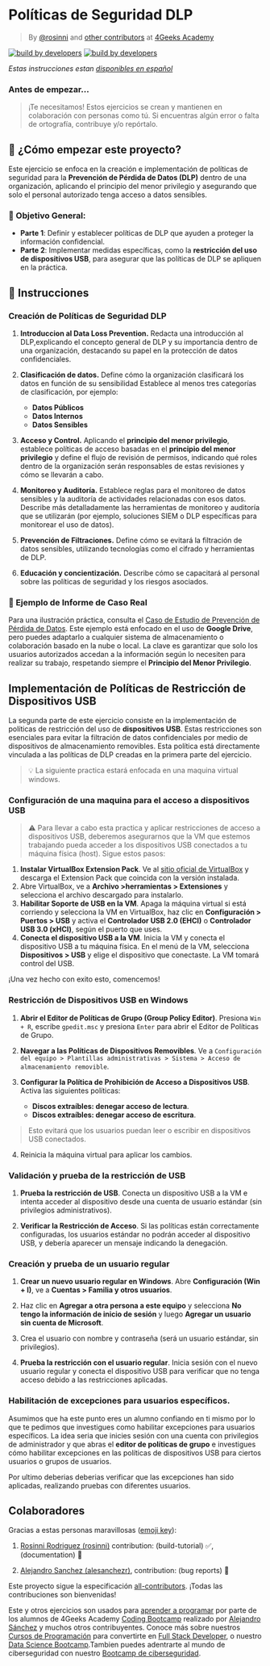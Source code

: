 <!-- hide -->
#  Políticas de Seguridad DLP

> By [@rosinni](https://github.com/rosinni) and [other contributors](https://github.com/breatheco-de/data-loss-prevention-dlp-project/graphs/contributors) at [4Geeks Academy](https://4geeksacademy.co/)

[![build by developers](https://img.shields.io/badge/build_by-Developers-blue)](https://4geeks.com)
[![build by developers](https://img.shields.io/twitter/follow/4geeksacademy?style=social&logo=twitter)](https://twitter.com/4geeksacademy)

*Estas instrucciones estan [disponibles en español](https://github.com/breatheco-de/data-loss-prevention-dlp-project/blob/main/README.es.md)*

### Antes de empezar...

> ¡Te necesitamos! Estos ejercicios se crean y mantienen en colaboración con personas como tú. Si encuentras algún error o falta de ortografía, contribuye y/o repórtalo.

<!-- endhide -->

<onlyfor saas="false" withBanner="false">

## 🌱 ¿Cómo empezar este proyecto?
Este ejercicio se enfoca en la creación e implementación de políticas de seguridad para la **Prevención de Pérdida de Datos (DLP)** dentro de una organización, aplicando el principio del menor privilegio y asegurando que solo el personal autorizado tenga acceso a datos sensibles.

### 🔑 Objetivo General:
- **Parte 1**: Definir y establecer políticas de DLP que ayuden a proteger la información confidencial.
- **Parte 2**: Implementar medidas específicas, como la **restricción del uso de dispositivos USB**, para asegurar que las políticas de DLP se apliquen en la práctica.
</onlyfor>

## 📝 Instrucciones

### Creación de Políticas de Seguridad DLP

1. **Introduccion al Data Loss Prevention.** Redacta una introducción al DLP,explicando el concepto general de DLP y su importancia dentro de una organización, destacando su papel en la protección de datos confidenciales.
2. **Clasificación de datos.** Define cómo la organización clasificará los datos en función de su sensibilidad Establece al menos tres categorías de clasificación, por ejemplo:
    - **Datos Públicos**
    - **Datos Internos**
    - **Datos Sensibles**

3. **Acceso y Control.** Aplicando el **principio del menor privilegio**, establece políticas de acceso basadas en el **principio del menor privilegio** y define el flujo de revisión de permisos, indicando qué roles dentro de la organización serán responsables de estas revisiones y cómo se llevarán a cabo.
4. **Monitoreo y Auditoría.** Establece reglas para el monitoreo de datos sensibles y la auditoría de actividades relacionadas con esos datos. Describe más detalladamente las herramientas de monitoreo y auditoría que se utilizarán (por ejemplo, soluciones SIEM o DLP específicas para monitorear el uso de datos). 
5. **Prevención de Filtraciones.** Define cómo se evitará la filtración de datos sensibles, utilizando tecnologías como el cifrado y herramientas de DLP.
6. **Educación y concientización.** Describe cómo se capacitará al personal sobre las políticas de seguridad y los riesgos asociados.

### 📁 Ejemplo de Informe de Caso Real

Para una ilustración práctica, consulta el [Caso de Estudio de Prevención de Pérdida de Datos](assets/security-policies.pdf). Este ejemplo está enfocado en el uso de **Google Drive**, pero puedes adaptarlo a cualquier sistema de almacenamiento o colaboración basado en la nube o local. La clave es garantizar que solo los usuarios autorizados accedan a la información según lo necesiten para realizar su trabajo, respetando siempre el **Principio del Menor Privilegio**.


## Implementación de Políticas de Restricción de Dispositivos USB

La segunda parte de este ejercicio consiste en la implementación de políticas de restricción del uso de **dispositivos USB**. Estas restricciones son esenciales para evitar la filtración de datos confidenciales por medio de dispositivos de almacenamiento removibles. Esta política está directamente vinculada a las políticas de DLP creadas en la primera parte del ejercicio.

> 💡 La siguiente practica estará enfocada en una maquina virtual windows.


### Configuración de una maquina para el acceso a dispositivos USB

> ⚠ Para llevar a cabo esta practica y aplicar restricciones de acceso a dispositivos USB, deberemos asegurarnos que la VM que estemos trabajando pueda acceder a los dispositivos USB conectados a tu máquina física (host). Sigue estos pasos:

1. **Instalar VirtualBox Extension Pack**. Ve al [sitio oficial de VirtualBox](https://www.virtualbox.org/wiki/Downloads) y descarga el Extension Pack que coincida con la versión instalada.
2. Abre VirtualBox, ve a **Archivo >herramientas > Extensiones** y selecciona el archivo descargado para instalarlo.
3. **Habilitar Soporte de USB en la VM**. Apaga la máquina virtual si está corriendo y selecciona la VM en VirtualBox, haz clic en **Configuración > Puertos > USB** y activa el **Controlador USB 2.0 (EHCI)** o **Controlador USB 3.0 (xHCI)**, según el puerto que uses.
4. **Conecta el dispositivo USB a la VM**. Inicia la VM y conecta el dispositivo USB a tu máquina física. En el menú de la VM, selecciona **Dispositivos > USB** y elige el dispositivo que conectaste. La VM tomará control del USB.

¡Una vez hecho con exito esto, comencemos!

### Restricción de Dispositivos USB en Windows

1. **Abrir el Editor de Políticas de Grupo (Group Policy Editor)**. Presiona `Win + R`, escribe `gpedit.msc` y presiona `Enter` para abrir el Editor de Políticas de Grupo.

2. **Navegar a las Políticas de Dispositivos Removibles**. Ve a `Configuración del equipo > Plantillas administrativas > Sistema > Acceso de almacenamiento removible`.

3. **Configurar la Política de Prohibición de Acceso a Dispositivos USB**. Activa las siguientes políticas:
     - **Discos extraíbles: denegar acceso de lectura**.
     - **Discos extraíbles: denegar acceso de escritura**.

> Esto evitará que los usuarios puedan leer o escribir en dispositivos USB conectados.

4. Reinicia la máquina virtual para aplicar los cambios.

### Validación y prueba de la restricción de USB

1. **Prueba la restricción de USB**. Conecta un dispositivo USB a la VM e intenta acceder al dispositivo desde una cuenta de usuario estándar (sin privilegios administrativos).

2. **Verificar la Restricción de Acceso**. Si las políticas están correctamente configuradas, los usuarios estándar no podrán acceder al dispositivo USB, y debería aparecer un mensaje indicando la denegación.

### Creación y prueba de un usuario regular

1. **Crear un nuevo usuario regular en Windows**. Abre **Configuración (Win + I)**, ve a **Cuentas > Familia y otros usuarios**.
2. Haz clic en **Agregar a otra persona a este equipo** y selecciona **No tengo la información de inicio de sesión** y luego **Agregar un usuario sin cuenta de Microsoft**.
3. Crea el usuario con nombre y contraseña (será un usuario estándar, sin privilegios).

4. **Prueba la restricción con el usuario regular**. Inicia sesión con el nuevo usuario regular y conecta el dispositivo USB para verificar que no tenga acceso debido a las restricciones aplicadas.

### Habilitación de excepciones para usuarios específicos.

Asumimos que ha este punto eres un alumno confiando en ti mismo por lo que te pedimos que investigues como habilitar excepciones para usuarios específicos. La idea seria que inicies sesión con una cuenta con privilegios de administrador y que abras el **editor de políticas de grupo** e investigues cómo habilitar excepciones en las políticas de dispositivos USB para ciertos usuarios o grupos de usuarios.

Por ultimo deberias deberias verificar que las excepciones han sido aplicadas, realizando pruebas con diferentes usuarios.



<!-- hide -->

## Colaboradores

Gracias a estas personas maravillosas ([emoji key](https://github.com/kentcdodds/all-contributors#emoji-key)):

1. [Rosinni Rodriguez (rosinni)](https://github.com/rosinni) contribution: (build-tutorial) ✅, (documentation) 📖
  
2. [Alejandro Sanchez (alesanchezr)](https://github.com/alesanchezr),  contribution: (bug reports) 🐛

Este proyecto sigue la especificación [all-contributors](https://github.com/kentcdodds/all-contributors). ¡Todas las contribuciones son bienvenidas!

Este y otros ejercicios son usados para [aprender a programar](https://4geeksacademy.com/es/aprender-a-programar/aprender-a-programar-desde-cero) por parte de los alumnos de 4Geeks Academy [Coding Bootcamp](https://4geeksacademy.com/us/coding-bootcamp) realizado por [Alejandro Sánchez](https://twitter.com/alesanchezr) y muchos otros contribuyentes. Conoce más sobre nuestros [Cursos de Programación](https://4geeksacademy.com/es/curso-de-programacion-desde-cero?lang=es) para convertirte en [Full Stack Developer](https://4geeksacademy.com/es/coding-bootcamps/desarrollador-full-stack/?lang=es), o nuestro [Data Science Bootcamp](https://4geeksacademy.com/es/coding-bootcamps/curso-datascience-machine-learning).Tambien puedes adentrarte al mundo de ciberseguridad con nuestro [Bootcamp de ciberseguridad](https://4geeksacademy.com/es/coding-bootcamps/curso-ciberseguridad).

<!-- endhide -->
